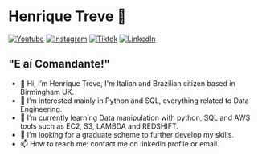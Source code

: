 # Henrique Treve 🚀

[![Youtube](direct-link-to-youtube-icon-image)](https://www.youtube.com/@henriquetreve)
[![Instagram](direct-link-to-instagram-icon-image)](https://www.instagram.com/henriquetreve/)
[![Tiktok](direct-link-to-tiktok-icon-image)](https://www.tiktok.com/@henriquetreve)
[![LinkedIn](direct-link-to-linkedin-icon-image)](https://www.linkedin.com/in/henriquetreve/)

## "E aí Comandante!"

- 👋 Hi, I’m Henrique Treve, I'm Italian and Brazilian citizen based in Birmingham UK.
- 👀 I’m interested mainly in Python and SQL, everything related to Data Engineering.
- 🌱 I’m currently learning Data manipulation with python, SQL and AWS tools such as EC2, S3, LAMBDA and REDSHIFT.
- 💞️ I’m looking for a graduate scheme to further develop my skills.
- 📫 How to reach me: contact me on linkedin profile or email.

<!---
LuisHenrique1994/LuisHenrique1994 is a ✨ special ✨ repository because its `README.md` (this file) appears on your GitHub profile.
You can click the Preview link to take a look at your changes.
--->
